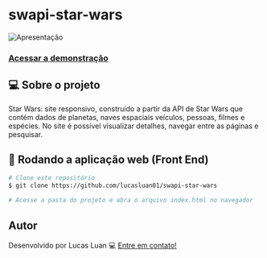 # swapi-star-wars

![Apresentação](https://user-images.githubusercontent.com/85650316/185801134-484016a2-8908-468c-97f6-b9dad1de47e2.gif)

### [Acessar a demonstração](https://swapi-star-wars-lucasluan01.vercel.app/)

## 💻 Sobre o projeto

Star Wars: site responsivo, construído a partir da API de Star Wars que contém dados de planetas, naves espaciais veículos, pessoas, filmes e espécies. No site é possível visualizar detalhes, navegar entre as páginas e pesquisar.

## 🧭 Rodando a aplicação web (Front End)

```bash
# Clone este repositório
$ git clone https://github.com/lucasluan01/swapi-star-wars

# Acesse a pasta do projeto e abra o arquivo index.html no navegador
```

## Autor

Desenvolvido por Lucas Luan 💻 [Entre em contato!](https://www.linkedin.com/in/lucas-luan-dos-santos/)
